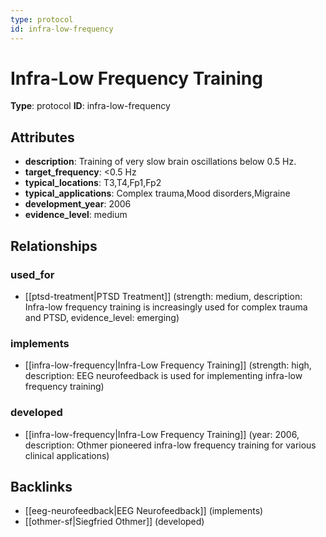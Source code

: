 ```yaml
---
type: protocol
id: infra-low-frequency
---
```


# Infra-Low Frequency Training

**Type**: protocol
**ID**: infra-low-frequency

## Attributes

- **description**: Training of very slow brain oscillations below 0.5 Hz.
- **target_frequency**: <0.5 Hz
- **typical_locations**: T3,T4,Fp1,Fp2
- **typical_applications**: Complex trauma,Mood disorders,Migraine
- **development_year**: 2006
- **evidence_level**: medium

## Relationships

### used_for

- [[ptsd-treatment|PTSD Treatment]] (strength: medium, description: Infra-low frequency training is increasingly used for complex trauma and PTSD, evidence_level: emerging)

### implements

- [[infra-low-frequency|Infra-Low Frequency Training]] (strength: high, description: EEG neurofeedback is used for implementing infra-low frequency training)

### developed

- [[infra-low-frequency|Infra-Low Frequency Training]] (year: 2006, description: Othmer pioneered infra-low frequency training for various clinical applications)

## Backlinks

- [[eeg-neurofeedback|EEG Neurofeedback]] (implements)
- [[othmer-sf|Siegfried Othmer]] (developed)


